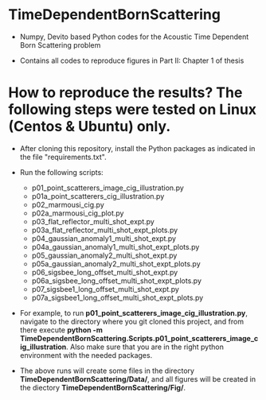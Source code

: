 # TimeDependentBornScattering

- Numpy, Devito based Python codes for the Acoustic Time Dependent Born Scattering problem

- Contains all codes to reproduce figures in Part II: Chapter 1 of thesis

# How to reproduce the results? The following steps were tested on Linux (Centos & Ubuntu) only.
- After cloning this repository, install the Python packages as indicated in the file "requirements.txt".

- Run the following scripts:
  - p01_point_scatterers_image_cig_illustration.py
  - p01a_point_scatterers_cig_illustration.py
  - p02_marmousi_cig.py
  - p02a_marmousi_cig_plot.py
  - p03_flat_reflector_multi_shot_expt.py
  - p03a_flat_reflector_multi_shot_expt_plots.py
  - p04_gaussian_anomaly1_multi_shot_expt.py
  - p04a_gaussian_anomaly1_multi_shot_expt_plots.py
  - p05_gaussian_anomaly2_multi_shot_expt.py
  - p05a_gaussian_anomaly2_multi_shot_expt_plots.py
  - p06_sigsbee_long_offset_multi_shot_expt.py
  - p06a_sigsbee_long_offset_multi_shot_expt_plots.py
  - p07_sigsbee1_long_offset_multi_shot_expt.py
  - p07a_sigsbee1_long_offset_multi_shot_expt_plots.py

- For example, to run **p01_point_scatterers_image_cig_illustration.py**, navigate to the directory where you 
git cloned this project, and from there execute 
**python -m TimeDependentBornScattering.Scripts.p01_point_scatterers_image_cig_illustration**. Also make sure that you
are in the right python environment with the needed packages.

- The above runs will create some files in the directory **TimeDependentBornScattering/Data/**, and all figures will be 
created in the diectory **TimeDependentBornScattering/Fig/**.
